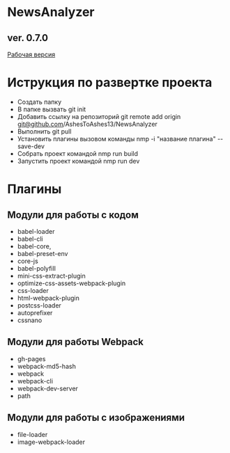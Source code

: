 # NewsAnalyzer
## ver. 0.7.0
[Рабочая версия](https://ashestoashes13.github.io/NewsAnalyzer)
# Иструкция по развертке проекта
* Создать папку
* В папке вызвать git init
* Добавить ссылку на репозиторий git remote add origin git@github.com/AshesToAshes13/NewsAnalyzer
* Выполнить git pull
* Установить плагины вызовом команды nmp -i "название плагина" --save-dev
* Собрать проект командой nmp run build
* Запустить проект командой nmp run dev
# Плагины 
## Модули для работы с кодом
* babel-loader
* babel-cli
* babel-core,
* babel-preset-env
* core-js
* babel-polyfill
* mini-css-extract-plugin
* optimize-css-assets-webpack-plugin
* css-loader
* html-webpack-plugin
* postcss-loader
* autoprefixer
* cssnano
## Модули для работы Webpack
* gh-pages
* webpack-md5-hash
* webpack
* webpack-cli
* webpack-dev-server
* path
## Модули для работы с изображениями
* file-loader
* image-webpack-loader
